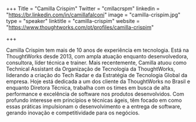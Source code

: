 +++
Title = "Camilla Crispim"
Twitter = "cmllacrspm"
linkedin = "https://br.linkedin.com/in/camillafalconi"
image = "camilla-crispim.jpg"
type = "speaker"
linktitle = "camilla-crispim"
website = "https://www.thoughtworks.com/pt/profiles/camilla-crispim"

+++

Camilla Crispim tem mais de 10 anos de experiência em tecnologia. Está na ThoughtWorks desde 2013, com ampla atuação enquanto desenvolvedora, consultora, líder técnica e trainer. Mais recentemente, Camilla atuou como Technical Assistant da Organização de Tecnologia da ThoughtWorks, liderando a criação do Tech Radar e da Estratégia de Tecnologia Global da empresa. Hoje está dedicada a um dos cliente da ThoughtWorks no Brasil e enquanto Diretora Técnica, trabalha com os times em busca de alta performance e excelência de software nos produtos desenvolvidos. Com profundo interesse em princípios e técnicas ágeis, têm focado em como essas práticas impulsionam o desenvolvimento e a entrega de software, gerando inovação e competitividade para os negócios. 